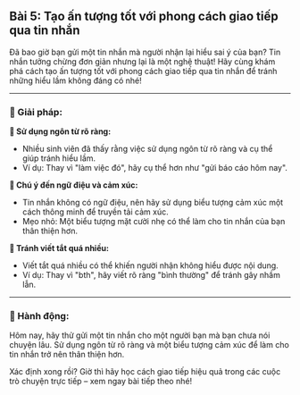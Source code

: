 ## Bài 5: Tạo ấn tượng tốt với phong cách giao tiếp qua tin nhắn

Đã bao giờ bạn gửi một tin nhắn mà người nhận lại hiểu sai ý của bạn? Tin nhắn tưởng chừng đơn giản nhưng lại là một nghệ thuật! Hãy cùng khám phá cách tạo ấn tượng tốt với phong cách giao tiếp qua tin nhắn để tránh những hiểu lầm không đáng có nhé!

---

### 📌 Giải pháp:

**🔹 Sử dụng ngôn từ rõ ràng:**

- Nhiều sinh viên đã thấy rằng việc sử dụng ngôn từ rõ ràng và cụ thể giúp tránh hiểu lầm.  
- Ví dụ: Thay vì "làm việc đó", hãy cụ thể hơn như "gửi báo cáo hôm nay".

**🔹 Chú ý đến ngữ điệu và cảm xúc:**

- Tin nhắn không có ngữ điệu, nên hãy sử dụng biểu tượng cảm xúc một cách thông minh để truyền tải cảm xúc.  
- Mẹo nhỏ: Một biểu tượng mặt cười nhẹ có thể làm cho tin nhắn của bạn thân thiện hơn.

**🔹 Tránh viết tắt quá nhiều:**

- Viết tắt quá nhiều có thể khiến người nhận không hiểu được nội dung.  
- Ví dụ: Thay vì "bth", hãy viết rõ ràng "bình thường" để tránh gây nhầm lẫn.

---

### 🚀 Hành động:

Hôm nay, hãy thử gửi một tin nhắn cho một người bạn mà bạn chưa nói chuyện lâu. Sử dụng ngôn từ rõ ràng và một biểu tượng cảm xúc để làm cho tin nhắn trở nên thân thiện hơn.

Xác định xong rồi? Giờ thì hãy học cách giao tiếp hiệu quả trong các cuộc trò chuyện trực tiếp – xem ngay bài tiếp theo nhé!